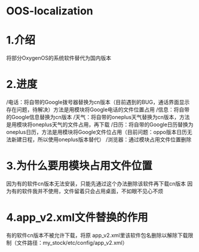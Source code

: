 # OOS-localization
# 1.介绍
  将部分OxygenOS的系统软件替代为国内版本
# 2.进度
  /电话：将自带的Google拨号器替换为cn版本（目前遇到的BUG，通话界面显示存在问题，待解决）方法是用模块将Google电话的文件位置占用
  /信息：将自带的Google信息替换为cn版本
  /天气：将自带的oneplus天气替换为cn版本，方法是用模块将oneplus天气的文件占用，再下载
  /日历：将自带的Google日历替换为oneplus日历，方法是用模块将Google文件位占用（目前问题：oppo版本日历无法新建日程，所以使用oneplus版本替代）
  /浏览器：通过模块占用文件位置删除
# 3.为什么要用模块占用文件位置
  因为有的软件cn版本无法安装，只能先通过这个办法删除该软件再下载cn版本
  因为有的软件我并不使用，文件留着只会占用桌面，不如眼不见心不烦
# 4.app_v2.xml文件替换的作用
  有的软件cn版本不被允许下载，将原 app_v2.xml里该软件包名删除以解除下载限制（文件路径：my_stock/etc/config/app_v2.xml）
